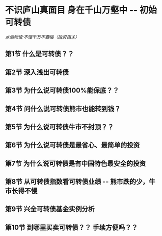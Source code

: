 # 不识庐山真面目 身在千山万壑中 -- 初始可转债
*水湄物语:不懂千万不要碰（投资相关）*

## 第1节 什么是可转债？？


## 第2节 深入浅出可转债 


## 第3节 为什么说可转债100%能保底？？

## 第4节 问什么说可转债熊市也能转到钱？

## 第5节 为什么说可转债牛市不封顶？？

## 第6节 为什么说可转债是最省心、最简单的投资

## 第7节 为什么说可转债是有中国特色最安全的投资

## 第8节 从可转债指数看可转债业绩 -- 熊市跌的少，牛市长得不慢

## 第9节 兴全可转债基金实例分析

## 第10节  到哪里买卖可转债？？ 手续方便吗？？